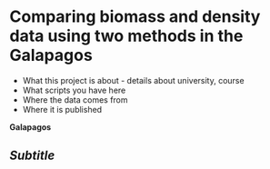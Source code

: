 # Comparing biomass and density data using two methods in the Galapagos
- What this project is about - details about university, course
- What scripts you have here
- Where the data comes from
- Where it is published
  
**Galapagos**  
  
## *Subtitle*
